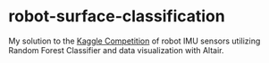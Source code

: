 # robot-surface-classification
My solution to the [Kaggle Competition](https://www.kaggle.com/c/career-con-2019/overview) of robot IMU sensors utilizing Random Forest Classifier and data visualization with Altair. 
